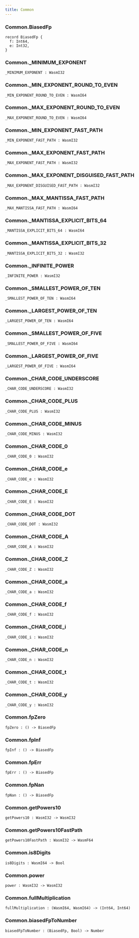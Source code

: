 ```yaml
---
title: Common
---
```


### Common.**BiasedFp**

```grain
record BiasedFp {
  f: Int64,
  e: Int32,
}
```

### Common.**_MINIMUM_EXPONENT**

```grain
_MINIMUM_EXPONENT : WasmI32
```

### Common.**_MIN_EXPONENT_ROUND_TO_EVEN**

```grain
_MIN_EXPONENT_ROUND_TO_EVEN : WasmI64
```

### Common.**_MAX_EXPONENT_ROUND_TO_EVEN**

```grain
_MAX_EXPONENT_ROUND_TO_EVEN : WasmI64
```

### Common.**_MIN_EXPONENT_FAST_PATH**

```grain
_MIN_EXPONENT_FAST_PATH : WasmI32
```

### Common.**_MAX_EXPONENT_FAST_PATH**

```grain
_MAX_EXPONENT_FAST_PATH : WasmI32
```

### Common.**_MAX_EXPONENT_DISGUISED_FAST_PATH**

```grain
_MAX_EXPONENT_DISGUISED_FAST_PATH : WasmI32
```

### Common.**_MAX_MANTISSA_FAST_PATH**

```grain
_MAX_MANTISSA_FAST_PATH : WasmI64
```

### Common.**_MANTISSA_EXPLICIT_BITS_64**

```grain
_MANTISSA_EXPLICIT_BITS_64 : WasmI64
```

### Common.**_MANTISSA_EXPLICIT_BITS_32**

```grain
_MANTISSA_EXPLICIT_BITS_32 : WasmI32
```

### Common.**_INFINITE_POWER**

```grain
_INFINITE_POWER : WasmI32
```

### Common.**_SMALLEST_POWER_OF_TEN**

```grain
_SMALLEST_POWER_OF_TEN : WasmI64
```

### Common.**_LARGEST_POWER_OF_TEN**

```grain
_LARGEST_POWER_OF_TEN : WasmI64
```

### Common.**_SMALLEST_POWER_OF_FIVE**

```grain
_SMALLEST_POWER_OF_FIVE : WasmI64
```

### Common.**_LARGEST_POWER_OF_FIVE**

```grain
_LARGEST_POWER_OF_FIVE : WasmI64
```

### Common.**_CHAR_CODE_UNDERSCORE**

```grain
_CHAR_CODE_UNDERSCORE : WasmI32
```

### Common.**_CHAR_CODE_PLUS**

```grain
_CHAR_CODE_PLUS : WasmI32
```

### Common.**_CHAR_CODE_MINUS**

```grain
_CHAR_CODE_MINUS : WasmI32
```

### Common.**_CHAR_CODE_0**

```grain
_CHAR_CODE_0 : WasmI32
```

### Common.**_CHAR_CODE_e**

```grain
_CHAR_CODE_e : WasmI32
```

### Common.**_CHAR_CODE_E**

```grain
_CHAR_CODE_E : WasmI32
```

### Common.**_CHAR_CODE_DOT**

```grain
_CHAR_CODE_DOT : WasmI32
```

### Common.**_CHAR_CODE_A**

```grain
_CHAR_CODE_A : WasmI32
```

### Common.**_CHAR_CODE_Z**

```grain
_CHAR_CODE_Z : WasmI32
```

### Common.**_CHAR_CODE_a**

```grain
_CHAR_CODE_a : WasmI32
```

### Common.**_CHAR_CODE_f**

```grain
_CHAR_CODE_f : WasmI32
```

### Common.**_CHAR_CODE_i**

```grain
_CHAR_CODE_i : WasmI32
```

### Common.**_CHAR_CODE_n**

```grain
_CHAR_CODE_n : WasmI32
```

### Common.**_CHAR_CODE_t**

```grain
_CHAR_CODE_t : WasmI32
```

### Common.**_CHAR_CODE_y**

```grain
_CHAR_CODE_y : WasmI32
```

### Common.**fpZero**

```grain
fpZero : () -> BiasedFp
```

### Common.**fpInf**

```grain
fpInf : () -> BiasedFp
```

### Common.**fpErr**

```grain
fpErr : () -> BiasedFp
```

### Common.**fpNan**

```grain
fpNan : () -> BiasedFp
```

### Common.**getPowers10**

```grain
getPowers10 : WasmI32 -> WasmI32
```

### Common.**getPowers10FastPath**

```grain
getPowers10FastPath : WasmI32 -> WasmF64
```

### Common.**is8Digits**

```grain
is8Digits : WasmI64 -> Bool
```

### Common.**power**

```grain
power : WasmI32 -> WasmI32
```

### Common.**fullMultiplication**

```grain
fullMultiplication : (WasmI64, WasmI64) -> (Int64, Int64)
```

### Common.**biasedFpToNumber**

```grain
biasedFpToNumber : (BiasedFp, Bool) -> Number
```

